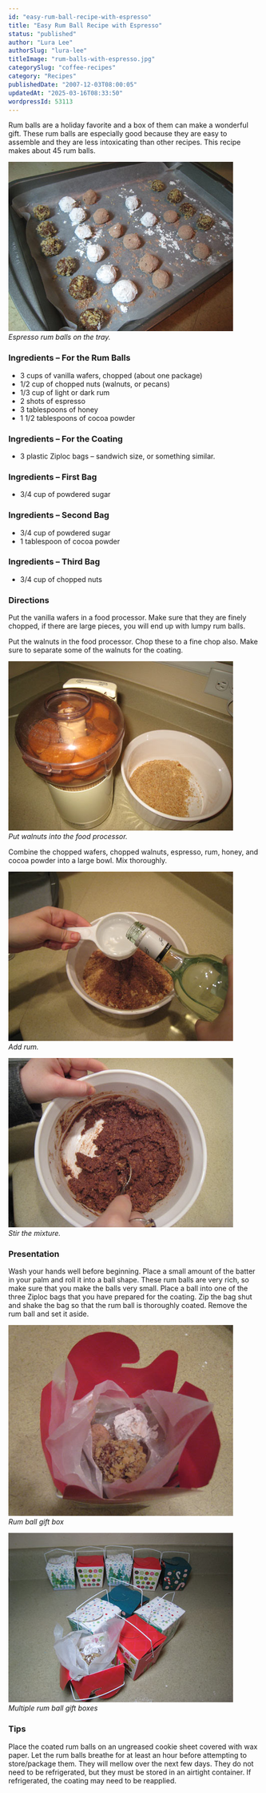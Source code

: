 ```yaml
---
id: "easy-rum-ball-recipe-with-espresso"
title: "Easy Rum Ball Recipe with Espresso"
status: "published"
author: "Lura Lee"
authorSlug: "lura-lee"
titleImage: "rum-balls-with-espresso.jpg"
categorySlug: "coffee-recipes"
category: "Recipes"
publishedDate: "2007-12-03T08:00:05"
updatedAt: "2025-03-16T08:33:50"
wordpressId: 53113
---
```


Rum balls are a holiday favorite and a box of them can make a wonderful gift. These rum balls are especially good because they are easy to assemble and they are less intoxicating than other recipes. This recipe makes about 45 rum balls.

![Espresso rum balls](n-rum-tray.jpg)  
*Espresso rum balls on the tray.*

### Ingredients – For the Rum Balls

-   3 cups of vanilla wafers, chopped (about one package)
-   1/2 cup of chopped nuts (walnuts, or pecans)
-   1/3 cup of light or dark rum
-   2 shots of espresso
-   3 tablespoons of honey
-   1 1/2 tablespoons of cocoa powder

### Ingredients – For the Coating

-   3 plastic Ziploc bags – sandwich size, or something similar.

### Ingredients – First Bag

-   3/4 cup of powdered sugar

### Ingredients – Second Bag

-   3/4 cup of powdered sugar
-   1 tablespoon of cocoa powder

### Ingredients – Third Bag

-   3/4 cup of chopped nuts

### Directions

Put the vanilla wafers in a food processor. Make sure that they are finely chopped, if there are large pieces, you will end up with lumpy rum balls.

Put the walnuts in the food processor. Chop these to a fine chop also. Make sure to separate some of the walnuts for the coating.

![Put walnuts into the food processor.](n-processor.jpg)  
*Put walnuts into the food processor.*

Combine the chopped wafers, chopped walnuts, espresso, rum, honey, and cocoa powder into a large bowl. Mix thoroughly.

![add rum](n-add-rum.jpg)  
*Add rum.*

![Stir the mixture](n-stir.jpg)  
*Stir the mixture.*

### Presentation

Wash your hands well before beginning. Place a small amount of the batter in your palm and roll it into a ball shape. These rum balls are very rich, so make sure that you make the balls very small. Place a ball into one of the three Ziploc bags that you have prepared for the coating. Zip the bag shut and shake the bag so that the rum ball is thoroughly coated. Remove the rum ball and set it aside.

![Rum ball gift box](n-gift-single.jpg)  
*Rum ball gift box*

![Multiple rum ball gift boxes](n-gift.jpg)  
*Multiple rum ball gift boxes*

### Tips

Place the coated rum balls on an ungreased cookie sheet covered with wax paper. Let the rum balls breathe for at least an hour before attempting to store/package them. They will mellow over the next few days. They do not need to be refrigerated, but they must be stored in an airtight container. If refrigerated, the coating may need to be reapplied.
